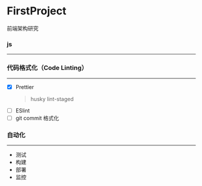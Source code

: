 # FirstProject

前端架构研究

### js

---

### 代码格式化（Code Linting）

---

* [x] Prettier
  > husky lint-staged
* [ ] ESlint
* [ ] git commit 格式化

### 自动化

---

* 测试
* 构建
* 部署
* 监控

